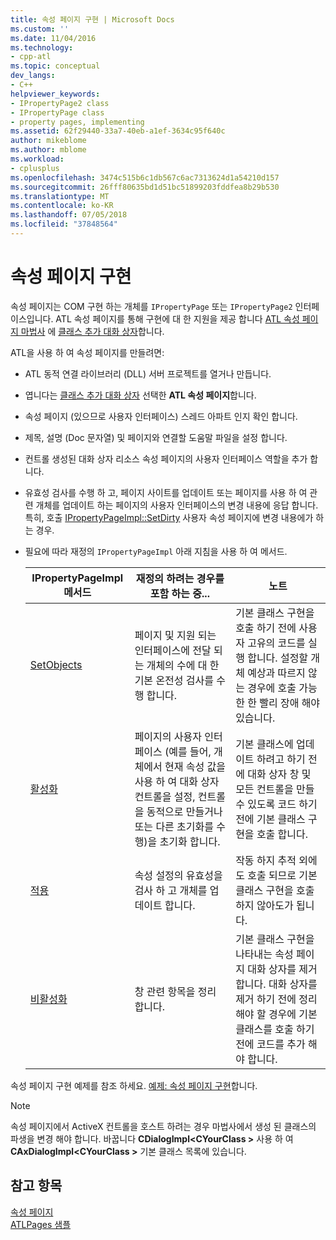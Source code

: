 ```yaml
---
title: 속성 페이지 구현 | Microsoft Docs
ms.custom: ''
ms.date: 11/04/2016
ms.technology:
- cpp-atl
ms.topic: conceptual
dev_langs:
- C++
helpviewer_keywords:
- IPropertyPage2 class
- IPropertyPage class
- property pages, implementing
ms.assetid: 62f29440-33a7-40eb-a1ef-3634c95f640c
author: mikeblome
ms.author: mblome
ms.workload:
- cplusplus
ms.openlocfilehash: 3474c515b6c1db567c6ac7313624d1a54210d157
ms.sourcegitcommit: 26fff80635bd1d51bc51899203fddfea8b29b530
ms.translationtype: MT
ms.contentlocale: ko-KR
ms.lasthandoff: 07/05/2018
ms.locfileid: "37848564"
---
```

# <a name="implementing-property-pages"></a>속성 페이지 구현
속성 페이지는 COM 구현 하는 개체를 `IPropertyPage` 또는 `IPropertyPage2` 인터페이스입니다. ATL 속성 페이지를 통해 구현에 대 한 지원을 제공 합니다 [ATL 속성 페이지 마법사](../atl/reference/atl-property-page-wizard.md) 에 [클래스 추가 대화 상자](../ide/add-class-dialog-box.md)합니다.  
  
 ATL을 사용 하 여 속성 페이지를 만들려면:  
  
-   ATL 동적 연결 라이브러리 (DLL) 서버 프로젝트를 열거나 만듭니다.  
  
-   엽니다는 [클래스 추가 대화 상자](../ide/add-class-dialog-box.md) 선택한 **ATL 속성 페이지**합니다.  
  
-   속성 페이지 (있으므로 사용자 인터페이스) 스레드 아파트 인지 확인 합니다.  
  
-   제목, 설명 (Doc 문자열) 및 페이지와 연결할 도움말 파일을 설정 합니다.  
  
-   컨트롤 생성된 대화 상자 리소스 속성 페이지의 사용자 인터페이스 역할을 추가 합니다.  
  
-   유효성 검사를 수행 하 고, 페이지 사이트를 업데이트 또는 페이지를 사용 하 여 관련 개체를 업데이트 하는 페이지의 사용자 인터페이스의 변경 내용에 응답 합니다. 특히, 호출 [IPropertyPageImpl::SetDirty](../atl/reference/ipropertypageimpl-class.md#setdirty) 사용자 속성 페이지에 변경 내용에가 하는 경우.  
  
-   필요에 따라 재정의 `IPropertyPageImpl` 아래 지침을 사용 하 여 메서드.  
  
    |IPropertyPageImpl 메서드|재정의 하려는 경우를 포함 하는 중...|노트|  
    |------------------------------|----------------------------------|-----------|  
    |[SetObjects](../atl/reference/ipropertypageimpl-class.md#setobjects)|페이지 및 지원 되는 인터페이스에 전달 되는 개체의 수에 대 한 기본 온전성 검사를 수행 합니다.|기본 클래스 구현을 호출 하기 전에 사용자 고유의 코드를 실행 합니다. 설정할 개체 예상과 따르지 않는 경우에 호출 가능한 한 빨리 장애 해야 있습니다.|  
    |[활성화](../atl/reference/ipropertypageimpl-class.md#activate)|페이지의 사용자 인터페이스 (예를 들어, 개체에서 현재 속성 값을 사용 하 여 대화 상자 컨트롤을 설정, 컨트롤을 동적으로 만들거나 또는 다른 초기화를 수행)을 초기화 합니다.|기본 클래스에 업데이트 하려고 하기 전에 대화 상자 창 및 모든 컨트롤을 만들 수 있도록 코드 하기 전에 기본 클래스 구현을 호출 합니다.|  
    |[적용](../atl/reference/ipropertypageimpl-class.md#apply)|속성 설정의 유효성을 검사 하 고 개체를 업데이트 합니다.|작동 하지 추적 외에도 호출 되므로 기본 클래스 구현을 호출 하지 않아도가 됩니다.|  
    |[비활성화](../atl/reference/ipropertypageimpl-class.md#deactivate)|창 관련 항목을 정리 합니다.|기본 클래스 구현을 나타내는 속성 페이지 대화 상자를 제거 합니다. 대화 상자를 제거 하기 전에 정리 해야 할 경우에 기본 클래스를 호출 하기 전에 코드를 추가 해야 합니다.|  
  
 속성 페이지 구현 예제를 참조 하세요. [예제: 속성 페이지 구현](../atl/example-implementing-a-property-page.md)합니다.  
  
> [!NOTE]
>  속성 페이지에서 ActiveX 컨트롤을 호스트 하려는 경우 마법사에서 생성 된 클래스의 파생을 변경 해야 합니다. 바꿉니다 **CDialogImpl\<CYourClass >** 사용 하 여 **CAxDialogImpl\<CYourClass >** 기본 클래스 목록에 있습니다.  
  
## <a name="see-also"></a>참고 항목  
 [속성 페이지](../atl/atl-com-property-pages.md)   
 [ATLPages 샘플](../visual-cpp-samples.md)

